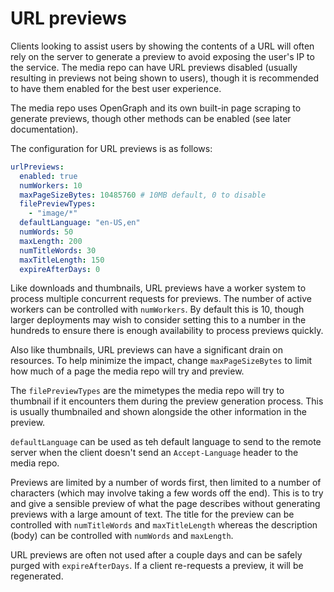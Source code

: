 # URL previews

Clients looking to assist users by showing the contents of a URL will often rely on the server
to generate a preview to avoid exposing the user's IP to the service. The media repo can have
URL previews disabled (usually resulting in previews not being shown to users), though it is
recommended to have them enabled for the best user experience.

The media repo uses OpenGraph and its own built-in page scraping to generate previews, though
other methods can be enabled (see later documentation).

The configuration for URL previews is as follows:

```yaml
urlPreviews:
  enabled: true
  numWorkers: 10
  maxPageSizeBytes: 10485760 # 10MB default, 0 to disable
  filePreviewTypes:
    - "image/*"
  defaultLanguage: "en-US,en"
  numWords: 50
  maxLength: 200
  numTitleWords: 30
  maxTitleLength: 150
  expireAfterDays: 0
```

Like downloads and thumbnails, URL previews have a worker system to process multiple concurrent
requests for previews. The number of active workers can be controlled with `numWorkers`. By default
this is 10, though larger deployments may wish to consider setting this to a number in the hundreds
to ensure there is enough availability to process previews quickly.

Also like thumbnails, URL previews can have a significant drain on resources. To help minimize the
impact, change `maxPageSizeBytes` to limit how much of a page the media repo will try and preview.

The `filePreviewTypes` are the mimetypes the media repo will try to thumbnail if it encounters them
during the preview generation process. This is usually thumbnailed and shown alongside the other
information in the preview.

`defaultLanguage` can be used as teh default language to send to the remote server when the client
doesn't send an `Accept-Language` header to the media repo.

Previews are limited by a number of words first, then limited to a number of characters (which may
involve taking a few words off the end). This is to try and give a sensible preview of what the
page describes without generating previews with a large amount of text. The title for the preview
can be controlled with `numTitleWords` and `maxTitleLength` whereas the description (body) can be
controlled with `numWords` and `maxLength`.

URL previews are often not used after a couple days and can be safely purged with `expireAfterDays`.
If a client re-requests a preview, it will be regenerated.
